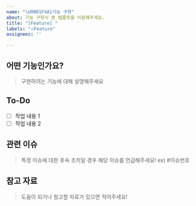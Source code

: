 ```yaml
---
name: "\U0001F4A1기능 구현"
about: 기능 구현시 본 템플릿을 이용해주세요.
title: "[Feature] "
labels: "⭐Feature"
assignees: ''

---
```


## 어떤 기능인가요?
> 구현하려는 기능에 대해 설명해주세요

## To-Do
- [ ] 작업 내용 1
- [ ] 작업 내용 2

## 관련 이슈
> 특정 이슈에 대한 후속 조치일 경우 해당 이슈를 언급해주세요! ex) #이슈번호

## 참고 자료
> 도움이 되거나 참고할 자료가 있으면 적어주세요!
